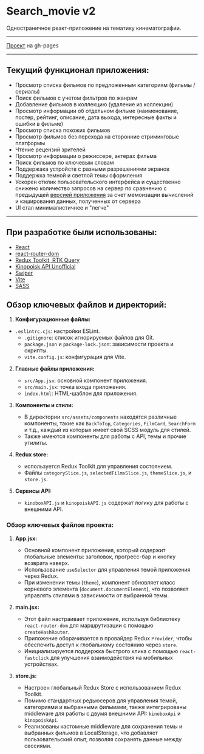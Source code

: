 # Search_movie v2
Одностраничное реакт-приложение на тематику кинематографии.
___
[Проект](https://citizenofgreatsiberia.github.io/sm2/) на gh-pages 
___
## Текущий функционал приложения:
* Просмотр списка фильмов по предложенным категориям (фильмы / сериалы)
* Поиск фильмов с учетом фильтров по жанрам
* Добавление фильмов в коллекцию (удаление из коллекции)
* Просмотр информации об отдельном фильме (наименование, постер, рейтинг, описание, дата выхода, интересные факты и ошибки в фильме)
* Просмотр списка похожих фильмов
* Просмотр фильмов без перехода на сторонние стриминговые платформы
* Чтение рецензий зрителей
* Просмотр информации о режиссере, актерах фильма
* Поиск фильмов по ключевым словам
* Поддержака устройств с разными разрешениями экранов
* Поддержка темной и светлой темы оформления
* Ускорен отклик пользовательского интерфейса и существенно снижено количество запросов на сервер по сравнению с предыдущей [версией приложения](https://github.com/citizenofgreatsiberia/search-movie) за счет мемоизации вычислений и кэширования данных, полученных от сервера
*  UI стал минималистичнее и "легче"
___
## При разработке были использованы:
* [React](https://react.dev/)
* [react-router-dom](https://reactrouter.com/en/main)
* [Redux Toolkit, RTK Query](https://redux-toolkit.js.org/)
* [Kinopoisk API Unofficial](https://kinopoiskapiunofficial.tech/)
* [Swiper](https://swiperjs.com/)
* [Vite](https://vitejs.dev/)
* [SASS](https://sass-scss.ru/)

## Обзор ключевых файлов и директорий:

1. **Конфигурационные файлы:**
* `.eslintrc.cjs`: настройки ESLint.
   - `.gitignore`: список игнорируемых файлов для Git.
   - `package.json` и `package-lock.json`: зависимости проекта и скрипты.
   - `vite.config.js`: конфигурация для Vite.

2. **Главные файлы приложения:**
   - `src/App.jsx`: основной компонент приложения.
   - `src/main.jsx`: точка входа приложения.
   - `index.html`: HTML-шаблон для приложения.

3. **Компоненты и стили:**
   - В директории `src/assets/components` находятся различные компоненты, такие как `BackToTop`, `Categories`, `FilmCard`, `SearchForm` и т.д., каждый из которых имеет свой SCSS модуль для стилей.
   - Также имеются компоненты для работы с API, темы и прочие утилиты.

4. **Redux store:**
   - используется Redux Toolkit для управления состоянием.
   - Файлы `categorySlice.js`, `selectedFilmsSlice.js`, `themeSlice.js`, и `store.js`.

6. **Сервисы API:**
   - `kinoboxAPI.js` и `kinopoiskAPI.js` содержат логику для работы с внешними API.

### Обзор ключевых файлов проекта:

1. **App.jsx:**
   - Основной компонент приложения, который содержит глобальные элементы: заголовок, прогресс-бар и кнопку возврата наверх.
   - Использование `useSelector` для управления темой приложения через Redux.
   - При изменении темы (`theme`), компонент обновляет класс корневого элемента (`document.documentElement`), что позволяет управлять стилями в зависимости от выбранной темы.

2. **main.jsx:**
   - Этот файл настраивает приложение, используя библиотеку `react-router-dom` для маршрутизации с помощью `createHashRouter`.
   - Приложение оборачивается в провайдер Redux `Provider`, чтобы обеспечить доступ к глобальному состоянию через `store`.
   - Инициализируется поддержка быстрого клика с помощью `react-fastclick` для улучшения взаимодействия на мобильных устройствах.

3. **store.js:**
   - Настроен глобальный Redux Store с использованием Redux Toolkit.
   - Помимо стандартных редьюсеров для управления темой, категориями и выбранными фильмами, также интегрированы middleware для работы с двумя внешними API: `kinoboxApi` и `kinopoiskApi`.
   - Реализованы кастомные middleware для сохранения темы и выбранных фильмов в LocalStorage, что добавляет пользовательский опыт, позволяя сохранять данные между сессиями.
